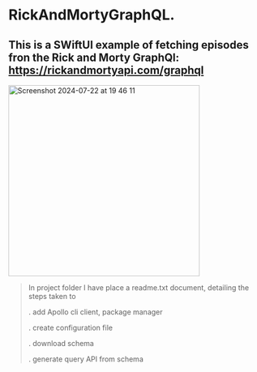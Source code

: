 # RickAndMortyGraphQL.

## This is a SWiftUI example of fetching episodes fron the Rick and Morty GraphQl: https://rickandmortyapi.com/graphql

<img width="377" alt="Screenshot 2024-07-22 at 19 46 11" src="https://github.com/user-attachments/assets/b9d55ec4-6e9f-4923-823e-062bafffb5d9">

> In project folder I have place a readme.txt document, detailing the steps taken to
> 
>  . add Apollo cli client, package manager
> 
>  . create configuration file
> 
>  . download schema
> 
>  . generate query API from schema
>


